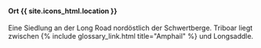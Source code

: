 ---
---
#### Ort  {{ site.icons_html.location }}

Eine Siedlung an der Long Road nordöstlich der Schwertberge. Triboar liegt zwischen {% include glossary_link.html title="Amphail" %} und Longsaddle.